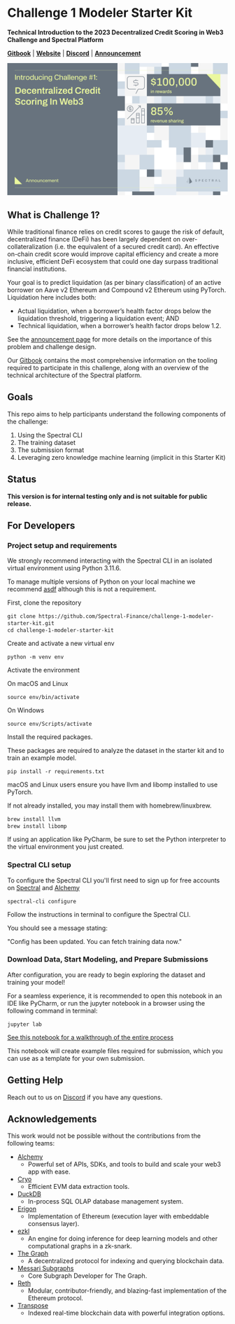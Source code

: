 # Challenge 1 Modeler Starter Kit
**Technical Introduction to the 2023 Decentralized Credit Scoring in Web3 Challenge and Spectral Platform**

**[Gitbook](https://docs.spectral.finance/)**
| **[Website](https://www.spectral.finance/)**
| **[Discord](https://discord.com/invite/Vqwhxva7Y2)**
| **[Announcement](https://blog.spectral.finance/challenge-1-credit-scoring-web3/)**

![](./assets/challenge-1-hero.png)


## What is Challenge 1?

While traditional finance relies on credit scores to gauge the risk of default, decentralized finance (DeFi) has been largely dependent on over-collateralization (i.e. the equivalent of a secured credit card). An effective on-chain credit score would improve capital efficiency and create a more inclusive, efficient DeFi ecosystem that could one day surpass traditional financial institutions.

Your goal is to predict liquidation (as per binary classification) of an active borrower on Aave v2 Ethereum and Compound v2 Ethereum using PyTorch. Liquidation here includes both:

* Actual liquidation, when a borrower’s health factor drops below the liquidation threshold, triggering a liquidation event; AND
* Technical liquidation, when a borrower’s health factor drops below 1.2.


See the [announcement page](https://blog.spectral.finance/challenge-1-credit-scoring-web3/) for more details on the importance of this problem and challenge design.

Our [Gitbook](https://docs.spectral.finance/) contains the most comprehensive information on the tooling required to participate in this challenge,
along with an overview of the technical architecture of the Spectral platform.

## Goals
This repo aims to help participants understand the following components of the challenge:
1. Using the Spectral CLI
2. The training dataset
3. The submission format
4. Leveraging zero knowledge machine learning (implicit in this Starter Kit)


## Status

**This version is for internal testing only and is not suitable for public release.** 


## For Developers


### Project setup and requirements
We strongly recommend interacting with the Spectral CLI in an isolated virtual environment using Python 3.11.6.

To manage multiple versions of Python on your local machine we recommend [asdf](https://asdf-vm.com/) although this is not a requirement.



First, clone the repository
```
git clone https://github.com/Spectral-Finance/challenge-1-modeler-starter-kit.git
cd challenge-1-modeler-starter-kit
```

Create and activate a new virtual env
```
python -m venv env
```

Activate the environment

On macOS and Linux
```
source env/bin/activate
```

On Windows
```
source env/Scripts/activate
```

Install the required packages. 

These packages are required to analyze the dataset in the starter kit and to train an example model.  
```
pip install -r requirements.txt
```
macOS and Linux users ensure you have llvm and libomp installed to use PyTorch.

If not already installed, you may install them with homebrew/linuxbrew.
```
brew install llvm
brew install libomp
```


If using an application like PyCharm, be sure to set the Python interpreter to the virtual environment you just created.

### Spectral CLI setup

To configure the Spectral CLI you'll first need to sign up for free accounts on [Spectral](https://www.app.dev.spectral.finance/profile) and [Alchemy](https://www.alchemy.com/?ref=github.spectral.finance)

```
spectral-cli configure
```
Follow the instructions in terminal to configure the Spectral CLI.


You should see a message stating:

"Config has been updated. You can fetch training data now."



### Download Data, Start Modeling, and Prepare Submissions

After configuration, you are ready to begin exploring the dataset and training your model!

For a seamless experience, it is recommended to open this notebook in an IDE like PyCharm,
or run the jupyter notebook in a browser using the following command in terminal:
```
jupyter lab
```

[See this notebook for a walkthrough of the entire process](./modeler_starter_kit.ipynb)

This notebook will create example files required for submission, which you can use as a template for your own submission.

## Getting Help
Reach out to us on [Discord](https://discord.com/invite/Vqwhxva7Y2) if you have any questions.

## Acknowledgements
This work would not be possible without the contributions from the following teams:
* [Alchemy](https://www.alchemy.com/?ref=github.spectral.finance)
  * Powerful set of APIs, SDKs, and tools to build and scale your web3 app with ease.
* [Cryo](https://github.com/paradigmxyz/cryo?ref=github.spectral.finance)
  * Efficient EVM data extraction tools. 
* [DuckDB](https://duckdb.org/)
  * In-process SQL OLAP database management system.
* [Erigon](https://erigon.ch/?ref=github.spectral.finance)
  * Implementation of Ethereum (execution layer with embeddable consensus layer).
* [ezkl](https://github.com/zkonduit/ezkl?ref=github.spectral.finance)
  * An engine for doing inference for deep learning models and other computational graphs in a zk-snark.
* [The Graph](https://thegraph.com/?ref=github.spectral.finance)
  *  A decentralized protocol for indexing and querying blockchain data.
* [Messari Subgraphs](https://subgraphs.messari.io/?ref=github.spectral.finance) 
  * Core Subgraph Developer for The Graph.
* [Reth](https://github.com/paradigmxyz/reth?ref=github.spectral.finance) 
  * Modular, contributor-friendly, and blazing-fast implementation of the Ethereum protocol.
* [Transpose](https://www.transpose.io/?ref=github.spectral.finance) 
  * Indexed real-time blockchain data with powerful integration options. 